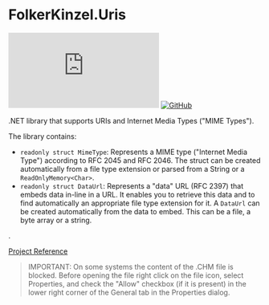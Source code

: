 # FolkerKinzel.Uris
[![NuGet](https://img.shields.io/nuget/v/FolkerKinzel.Uris)](https://www.nuget.org/packages/FolkerKinzel.Uris/)
[![GitHub](https://img.shields.io/github/license/FolkerKinzel/Uris)](https://github.com/FolkerKinzel/Uris/blob/master/LICENSE)

.NET library that supports URIs and Internet Media Types ("MIME Types").

The library contains:
* `readonly struct MimeType`: Represents a MIME type ("Internet Media Type") according 
to RFC 2045 and RFC 2046. The struct can be created automatically from a file type extension or parsed from a String or a `ReadOnlyMemory<Char>`.
* `readonly struct DataUrl`: Represents a "data" URL (RFC 2397) that embeds data in-line in a URL. It enables you to retrieve this data and to find automatically an appropriate file type extension for it. A `DataUrl` can be created automatically from the data to embed. This can be a file, a byte array or a string. 

.

[Project Reference](https://github.com/FolkerKinzel/Uris/blob/master/ProjectReference/1.0.0-alpha1/FolkerKinzel.Uris.Reference.en.chm)


> IMPORTANT: On some systems the content of the .CHM file is blocked. Before opening the file right click on the file icon, select Properties, and check the "Allow" checkbox (if it is present) in the lower right corner of the General tab in the Properties dialog.
